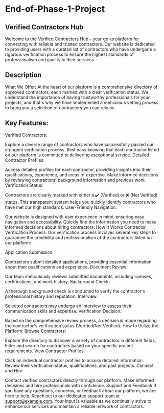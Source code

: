 # End-of-Phase-1-Project

## Verified Contractors Hub

Welcome to the Verified Contractors Hub – your go-to platform for connecting with reliable and trusted contractors. Our website is dedicated to providing users with a curated list of contractors who have undergone a rigorous verification process to ensure the highest standards of professionalism and quality in their services.

## Description

What We Offer:
At the heart of our platform is a comprehensive directory of approved contractors, each marked with a clear verification status. We understand the importance of having trustworthy professionals for your projects, and that's why we have implemented a meticulous vetting process to bring you a selection of contractors you can rely on.

## Key Features:

Verified Contractors:

Explore a diverse range of contractors who have successfully passed our stringent verification process.
Rest easy knowing that each contractor listed on our platform is committed to delivering exceptional service.
Detailed Contractor Profiles:

Access detailed profiles for each contractor, providing insights into their qualifications, experience, and areas of expertise.
Make informed decisions by reviewing contractors' background information and previous work.
Verification Status:

Contractors are clearly marked with either a ✔️ (Verified) or ❌ (Not Verified) status.
This transparent system helps you quickly identify contractors who have met our high standards.
User-Friendly Navigation:

Our website is designed with user experience in mind, ensuring easy navigation and accessibility.
Quickly find the information you need to make informed decisions about hiring contractors.
How It Works
Contractor Verification Process:
Our verification process involves several key steps to guarantee the credibility and professionalism of the contractors listed on our platform:

Application Submission:

Contractors submit detailed applications, providing essential information about their qualifications and experience.
Document Review:

Our team meticulously reviews submitted documents, including licenses, certifications, and work history.
Background Check:

A thorough background check is conducted to verify the contractor's professional history and reputation.
Interview:

Selected contractors may undergo an interview to assess their communication skills and expertise.
Verification Decision:

Based on the comprehensive review process, a decision is made regarding the contractor's verification status (Verified/Not Verified).
How to Utilize the Platform:
Browse Contractors:

Explore the directory to discover a variety of contractors in different fields.
Filter and search for contractors based on your specific project requirements.
View Contractor Profiles:

Click on individual contractor profiles to access detailed information.
Review their verification status, qualifications, and past projects.
Connect and Hire:

Contact verified contractors directly through our platform.
Make informed decisions and hire professionals with confidence.
Support and Feedback
If you have any questions, concerns, or feedback about our platform, we are here to help. Reach out to our dedicated support team at support@example.com. Your input is valuable as we continually strive to enhance our services and maintain a reliable network of contractors.
